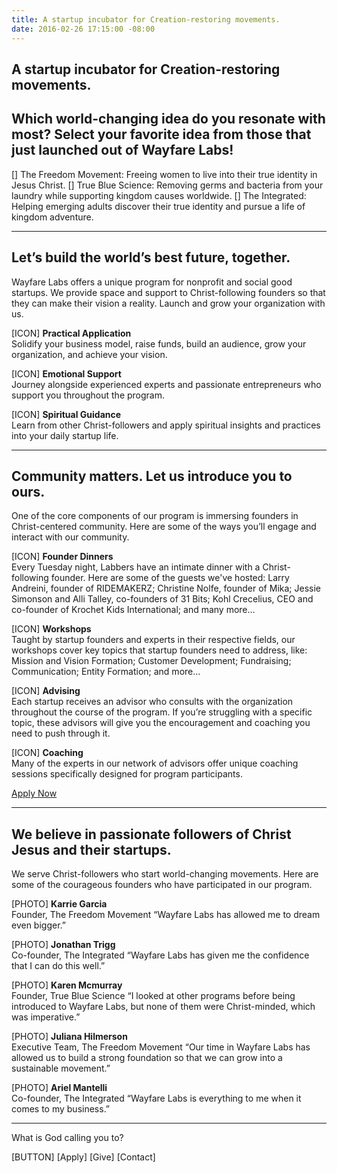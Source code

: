 ```yaml
---
title: A startup incubator for Creation-restoring movements.
date: 2016-02-26 17:15:00 -08:00
---
```


## A startup incubator for Creation-restoring movements.

## Which world-changing idea do you resonate with most? Select your favorite idea from those that just launched out of Wayfare Labs!

\[\] The Freedom Movement: Freeing women to live into their true identity in Jesus Christ.
\[\] True Blue Science: Removing germs and bacteria from your laundry while supporting kingdom causes worldwide.
\[\] The Integrated: Helping emerging adults discover their true identity and pursue a life of kingdom adventure.

---

## Let’s build the world’s best future, together.

Wayfare Labs offers a unique program for nonprofit and social good startups. We provide space and support to Christ-following founders so that they can make their vision a reality. Launch and grow your organization with us.

\[ICON\]
**Practical Application**\
Solidify your business model, raise funds, build an audience, grow your organization, and achieve your vision.

\[ICON\]
**Emotional Support**\
Journey alongside experienced experts and passionate entrepreneurs who support you throughout the program.

\[ICON\]
**Spiritual Guidance**\
Learn from other Christ-followers and apply spiritual insights and practices into your daily startup life.

----

## Community matters. Let us introduce you to ours.

One of the core components of our program is immersing founders in Christ-centered community. Here are some of the ways you’ll engage and interact with our community.

[ICON]
**Founder Dinners**  
Every Tuesday night, Labbers have an intimate dinner with a Christ-following founder. Here are some of the guests we've hosted: Larry Andreini, founder of RIDEMAKERZ; Christine Nolfe, founder of Mika; Jessie Simonson and Alli Talley, co-founders of 31 Bits; Kohl Crecelius, CEO and co-founder of Krochet Kids International; and many more…

[ICON]
**Workshops**  
Taught by startup founders and experts in their respective fields, our workshops cover key topics that startup founders need to address, like:
Mission and Vision Formation; Customer Development; Fundraising; Communication; Entity Formation; and more… 

[ICON]
**Advising**  
Each startup receives an advisor who consults with the organization throughout the course of the program. If you’re struggling with a specific topic, these advisors will give you the encouragement and coaching you need to push through it.

[ICON]
**Coaching**  
Many of the experts in our network of advisors offer unique coaching sessions specifically designed for program participants.

[Apply Now](/apply)

----

## We believe in passionate followers of Christ Jesus and their startups.

We serve Christ-followers who start world-changing movements. Here are some of the courageous founders who have participated in our program.

[PHOTO]
**Karrie Garcia**  
Founder, The Freedom Movement
“Wayfare Labs has allowed me to dream even bigger.”

[PHOTO]
**Jonathan Trigg**  
Co-founder, The Integrated
“Wayfare Labs has given me the confidence that I can do this well.”

[PHOTO]
**Karen Mcmurray**  
Founder, True Blue Science
“I looked at other programs before being introduced to Wayfare Labs, but none of them were Christ-minded, which was imperative.”

[PHOTO]
**Juliana Hilmerson**  
Executive Team, The Freedom Movement
“Our time in Wayfare Labs has allowed us to build a strong foundation so that we can grow into a sustainable movement.”

[PHOTO]
**Ariel Mantelli**  
Co-founder, The Integrated
“Wayfare Labs is everything to me when it comes to my business.”

----

What is God calling you to?

[BUTTON]
[Apply] [Give] [Contact]